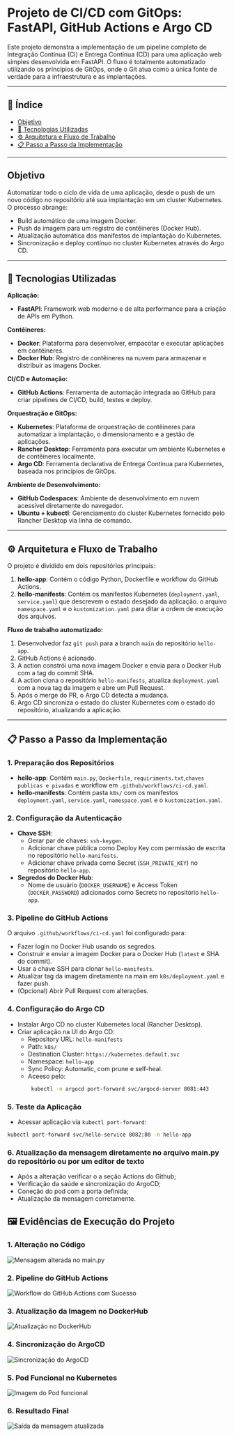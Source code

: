 # Projeto de CI/CD com GitOps: FastAPI, GitHub Actions e Argo CD

Este projeto demonstra a implementação de um pipeline completo de Integração Contínua (CI) e Entrega Contínua (CD) para uma aplicação web simples desenvolvida em FastAPI. O fluxo é totalmente automatizado utilizando os princípios de GitOps, onde o Git atua como a única fonte de verdade para a infraestrutura e as implantações.

---

## 📖 Índice
- [Objetivo](#objetivo)  
- [🚀 Tecnologias Utilizadas](#-tecnologias-utilizadas)  
- [⚙️ Arquitetura e Fluxo de Trabalho](#%EF%B8%8F-arquitetura-e-fluxo-de-trabalho)  
- [📋 Passo a Passo da Implementação](#-passo-a-passo-da-implementação)  

---

## Objetivo
Automatizar todo o ciclo de vida de uma aplicação, desde o push de um novo código no repositório até sua implantação em um cluster Kubernetes. O processo abrange:

- Build automático de uma imagem Docker.
- Push da imagem para um registro de contêineres (Docker Hub).
- Atualização automática dos manifestos de implantação do Kubernetes.
- Sincronização e deploy contínuo no cluster Kubernetes através do Argo CD.

---

## 🚀 Tecnologias Utilizadas

**Aplicação:**
- **FastAPI**: Framework web moderno e de alta performance para a criação de APIs em Python.

**Contêineres:**
- **Docker**: Plataforma para desenvolver, empacotar e executar aplicações em contêineres.
- **Docker Hub**: Registro de contêineres na nuvem para armazenar e distribuir as imagens Docker.

**CI/CD e Automação:**
- **GitHub Actions**: Ferramenta de automação integrada ao GitHub para criar pipelines de CI/CD, build, testes e deploy.

**Orquestração e GitOps:**
- **Kubernetes**: Plataforma de orquestração de contêineres para automatizar a implantação, o dimensionamento e a gestão de aplicações.
- **Rancher Desktop**: Ferramenta para executar um ambiente Kubernetes e de contêineres localmente.
- **Argo CD**: Ferramenta declarativa de Entrega Contínua para Kubernetes, baseada nos princípios de GitOps.

**Ambiente de Desenvolvimento:**
- **GitHub Codespaces**: Ambiente de desenvolvimento em nuvem acessível diretamente do navegador.
- **Ubuntu + kubectl**: Gerenciamento do cluster Kubernetes fornecido pelo Rancher Desktop via linha de comando.

---

## ⚙️ Arquitetura e Fluxo de Trabalho

O projeto é dividido em dois repositórios principais:

1. **hello-app**: Contém o código Python, Dockerfile e workflow do GitHub Actions.
2. **hello-manifests**: Contém os manifestos Kubernetes (`deployment.yaml`, `service.yaml`) que descrevem o estado desejado da aplicação. o arquivo `namespace.yaml` e o `kustomization.yaml` para ditar a ordem de execução dos arquivos.

**Fluxo de trabalho automatizado:**

1. Desenvolvedor faz `git push` para a branch `main` do repositório `hello-app`.
2. GitHub Actions é acionado.
3. A action constrói uma nova imagem Docker e envia para o Docker Hub com a tag do commit SHA.
4. A action clona o repositório `hello-manifests`, atualiza `deployment.yaml` com a nova tag da imagem e abre um Pull Request.
5. Após o merge do PR, o Argo CD detecta a mudança.
6. Argo CD sincroniza o estado do cluster Kubernetes com o estado do repositório, atualizando a aplicação.

---

## 📋 Passo a Passo da Implementação

### 1. Preparação dos Repositórios
- **hello-app**: Contém `main.py`, `Dockerfile`, `requiriments.txt`,`chaves publicas e pivadas` e workflow em `.github/workflows/ci-cd.yaml`.
- **hello-manifests**: Contém pasta `k8s/` com os manifestos `deployment.yaml`, `service.yaml`, `namespace.yaml` e o `kustomization.yaml`.

### 2. Configuração da Autenticação
- **Chave SSH**:
  - Gerar par de chaves: `ssh-keygen`.
  - Adicionar chave pública como Deploy Key com permissão de escrita no repositório `hello-manifests`.
  - Adicionar chave privada como Secret (`SSH_PRIVATE_KEY`) no repositório `hello-app`.
- **Segredos do Docker Hub**:
  - Nome de usuário (`DOCKER_USERNAME`) e Access Token (`DOCKER_PASSWORD`) adicionados como Secrets no repositório `hello-app`.

### 3. Pipeline do GitHub Actions
O arquivo `.github/workflows/ci-cd.yaml` foi configurado para:

- Fazer login no Docker Hub usando os segredos.
- Construir e enviar a imagem Docker para o Docker Hub (`latest` e SHA do commit).
- Usar a chave SSH para clonar `hello-manifests`.
- Atualizar tag da imagem diretamente na main em `k8s/deployment.yaml` e fazer push.
- (Opcional) Abrir Pull Request com alterações.

### 4. Configuração do Argo CD
- Instalar Argo CD no cluster Kubernetes local (Rancher Desktop).
- Criar aplicação na UI do Argo CD:
  - Repository URL: `hello-manifests`
  - Path: `k8s/`
  - Destination Cluster: `https://kubernetes.default.svc`
  - Namespace: `hello-app`
  - Sync Policy: Automatic, com prune e self-heal.
  - Aceeso pelo:
    ```bash
     kubectl -n argocd port-forward svc/argocd-server 8081:443
    ```

### 5. Teste da Aplicação
- Acessar aplicação via `kubectl port-forward`:

```bash
kubectl port-forward svc/hello-service 8082:80 -n hello-app
```



### 6. Atualização da mensagem diretamente no arquivo main.py do repositório ou por um editor de texto
- Após a alteração verificar o a seção Actions do Github;
- Verificação da saúde e sincronização do ArgoCD;
- Coneção do pod com a porta definida;
- Atualização da mensagem corretamente.


## 🖼️ Evidências de Execução do Projeto

### 1. Alteração no Código
![Mensagem alterada no main.py](https://github.com/VitorYuji25/hello-app/raw/main/imagens/mensagem_main.py.png)

### 2. Pipeline do GitHub Actions
![Workflow do GitHub Actions com Sucesso](https://github.com/VitorYuji25/hello-app/raw/main/imagens/GitHub_Actions_Sucesso.png)

### 3. Atualização da Imagem no DockerHub
![Atualização no DockerHub](https://github.com/VitorYuji25/hello-app/raw/main/imagens/Atualizacao_DockerHub.png)

### 4. Sincronização do ArgoCD
![Sincronização do ArgoCD](https://github.com/VitorYuji25/hello-app/raw/main/imagens/ArgoCD_Sync.png)

### 5. Pod Funcional no Kubernetes
![Imagem do Pod funcional](https://github.com/VitorYuji25/hello-app/raw/main/imagens/Imagem_pod_funcional.png)

### 6. Resultado Final
![Saída da mensagem atualizada](https://github.com/VitorYuji25/hello-app/raw/main/imagens/Saida_mensagem_atualizada.png)
